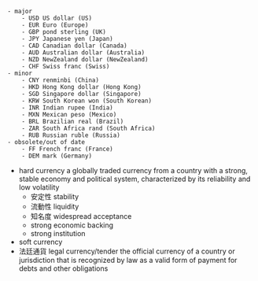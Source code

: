     - major
        - USD US dollar (US)
        - EUR Euro (Europe)
        - GBP pond sterling (UK)
        - JPY Japanese yen (Japan)
        - CAD Canadian dollar (Canada)
        - AUD Australian dollar (Australia)
        - NZD NewZealand dollar (NewZealand)
        - CHF Swiss franc (Swiss)
    - minor
        - CNY renminbi (China)
        - HKD Hong Kong dollar (Hong Kong)
        - SGD Singapore dollar (Singapore)
        - KRW South Korean won (South Korean)
        - INR Indian rupee (India)
        - MXN Mexican peso (Mexico)
        - BRL Brazilian real (Brazil)
        - ZAR South Africa rand (South Africa)
        - RUB Russian ruble (Russia)
    - obsolete/out of date
        - FF French franc (France)
        - DEM mark (Germany)
- hard currency
    a globally traded currency from a country with a strong, stable economy and political system, characterized by its reliability and low volatility
    - 安定性 stability
    - 流動性 liquidity
    - 知名度 widespread acceptance
    - strong economic backing
    - strong institution
- soft currency 
- 法廷通貨 legal currency/tender
    the official currency of a country or jurisdiction that is recognized by law as a valid form of payment for debts and other obligations